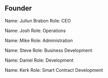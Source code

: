 ## Founder

Name: Juliun Brabon
Role: CEO

Name: Josh
Role: Operations

Name: Mike
Role: Administration

Name: Steve
Role: Business Development

Name: Daniel
Role: Development

Name: Kerk
Role: Smart Contract Development
